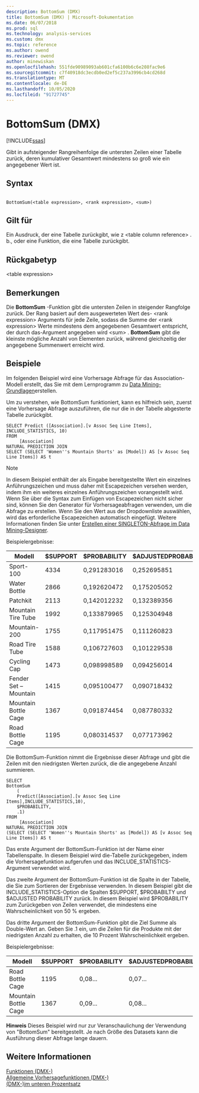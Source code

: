 ```yaml
---
description: BottomSum (DMX)
title: BottomSum (DMX) | Microsoft-Dokumentation
ms.date: 06/07/2018
ms.prod: sql
ms.technology: analysis-services
ms.custom: dmx
ms.topic: reference
ms.author: owend
ms.reviewer: owend
author: minewiskan
ms.openlocfilehash: 551fde90989093ab601cfa6100b6c6e208fac9e6
ms.sourcegitcommit: c7f40918dc3ecdb0ed2ef5c237a3996cb4cd268d
ms.translationtype: MT
ms.contentlocale: de-DE
ms.lasthandoff: 10/05/2020
ms.locfileid: "91727745"
---
```

# <a name="bottomsum-dmx"></a>BottomSum (DMX)
[!INCLUDE[ssas](../includes/applies-to-version/ssas.md)]

  Gibt in aufsteigender Rangreihenfolge die untersten Zeilen einer Tabelle zurück, deren kumulativer Gesamtwert mindestens so groß wie ein angegebener Wert ist.  
  
## <a name="syntax"></a>Syntax  
  
```  
  
BottomSum(<table expression>, <rank expression>, <sum>)  
```  
  
## <a name="applies-to"></a>Gilt für  
 Ein Ausdruck, der eine Tabelle zurückgibt, wie z \<table column reference> . b., oder eine Funktion, die eine Tabelle zurückgibt.  
  
## <a name="return-type"></a>Rückgabetyp  
 \<table expression>  
  
## <a name="remarks"></a>Bemerkungen  
 Die **BottomSum** -Funktion gibt die untersten Zeilen in steigender Rangfolge zurück. Der Rang basiert auf dem ausgewerteten Wert des- \<rank expression> Arguments für jede Zeile, sodass die Summe der \<rank expression> Werte mindestens dem angegebenen Gesamtwert entspricht, der durch das-Argument angegeben wird \<sum> . **BottomSum** gibt die kleinste mögliche Anzahl von Elementen zurück, während gleichzeitig der angegebene Summenwert erreicht wird.  
  
## <a name="examples"></a>Beispiele  
 Im folgenden Beispiel wird eine Vorhersage Abfrage für das Association-Modell erstellt, das Sie mit dem Lernprogramm zu [Data Mining-Grundlagen](/previous-versions/sql/sql-server-2016/ms167167(v=sql.130))erstellen.  
  
 Um zu verstehen, wie BottomSum funktioniert, kann es hilfreich sein, zuerst eine Vorhersage Abfrage auszuführen, die nur die in der Tabelle abgesterte Tabelle zurückgibt.  
  
```  
SELECT Predict ([Association].[v Assoc Seq Line Items], INCLUDE_STATISTICS, 10)  
FROM   
     [Association]  
NATURAL PREDICTION JOIN  
SELECT (SELECT 'Women''s Mountain Shorts' as [Model]) AS [v Assoc Seq Line Items]) AS t  
```  
  
> [!NOTE]  
>  In diesem Beispiel enthält der als Eingabe bereitgestellte Wert ein einzelnes Anführungszeichen und muss daher mit Escapezeichen versehen werden, indem ihm ein weiteres einzelnes Anführungszeichen vorangestellt wird. Wenn Sie über die Syntax zum Einfügen von Escapezeichen nicht sicher sind, können Sie den Generator für Vorhersageabfragen verwenden, um die Abfrage zu erstellen. Wenn Sie den Wert aus der Dropdownliste auswählen, wird das erforderliche Escapezeichen automatisch eingefügt. Weitere Informationen finden Sie unter [Erstellen einer SINGLETON-Abfrage im Data Mining-Designer](/analysis-services/data-mining/create-a-singleton-query-in-the-data-mining-designer).  
  
 Beispielergebnisse:  
  
|Modell|$SUPPORT|$PROBABILITY|$ADJUSTEDPROBABILITY|  
|-----------|--------------|------------------|--------------------------|  
|Sport-100|4334|0,291283016|0,252695851|  
|Water Bottle|2866|0,192620472|0,175205052|  
|Patchkit|2113|0,142012232|0,132389356|  
|Mountain Tire Tube|1992|0,133879965|0,125304948|  
|Mountain-200|1755|0,117951475|0,111260823|  
|Road Tire Tube|1588|0,106727603|0,101229538|  
|Cycling Cap|1473|0,098998589|0,094256014|  
|Fender Set – Mountain|1415|0,095100477|0,090718432|  
|Mountain Bottle Cage|1367|0,091874454|0,087780332|  
|Road Bottle Cage|1195|0,080314537|0,077173962|  
  
 Die BottomSum-Funktion nimmt die Ergebnisse dieser Abfrage und gibt die Zeilen mit den niedrigsten Werten zurück, die die angegebene Anzahl summieren.  
  
```  
SELECT   
BottomSum  
    (  
    Predict([Association].[v Assoc Seq Line Items],INCLUDE_STATISTICS,10),  
    $PROBABILITY,  
    .1)  
FROM   
     [Association]  
NATURAL PREDICTION JOIN  
(SELECT (SELECT 'Women''s Mountain Shorts' as [Model]) AS [v Assoc Seq Line Items]) AS t  
```  
  
 Das erste Argument der BottomSum-Funktion ist der Name einer Tabellenspalte. In diesem Beispiel wird die-Tabelle zurückgegeben, indem die Vorhersagefunktion aufgerufen und das INCLUDE_STATISTICS-Argument verwendet wird.  
  
 Das zweite Argument der BottomSum-Funktion ist die Spalte in der Tabelle, die Sie zum Sortieren der Ergebnisse verwenden. In diesem Beispiel gibt die INCLUDE_STATISTICS-Option die Spalten $SUPPORT, $PROBABILTY und $ADJUSTED PROBABILITY zurück. In diesem Beispiel wird $PROBABILITY zum Zurückgeben von Zeilen verwendet, die mindestens eine Wahrscheinlichkeit von 50 % ergeben.  
  
 Das dritte Argument der BottomSum-Funktion gibt die Ziel Summe als Double-Wert an. Geben Sie .1 ein, um die Zeilen für die Produkte mit der niedrigsten Anzahl zu erhalten, die 10 Prozent Wahrscheinlichkeit ergeben.  
  
 Beispielergebnisse:  
  
|Modell|$SUPPORT|$PROBABILITY|$ADJUSTEDPROBABILITY|  
|-----------|--------------|------------------|--------------------------|  
|Road Bottle Cage|1195|0,08...|0,07...|  
|Mountain Bottle Cage|1367|0,09...|0,08...|  
  
 **Hinweis** Dieses Beispiel wird nur zur Veranschaulichung der Verwendung von "BottomSum" bereitgestellt. Je nach Größe des Datasets kann die Ausführung dieser Abfrage lange dauern.  
  
## <a name="see-also"></a>Weitere Informationen  
 [Funktionen &#40;DMX-&#41;](../dmx/functions-dmx.md)   
 [Allgemeine Vorhersagefunktionen &#40;DMX-&#41;](../dmx/general-prediction-functions-dmx.md)   
 [&#40;DMX-&#41;im unteren Prozentsatz ](../dmx/bottompercent-dmx.md)  
  
